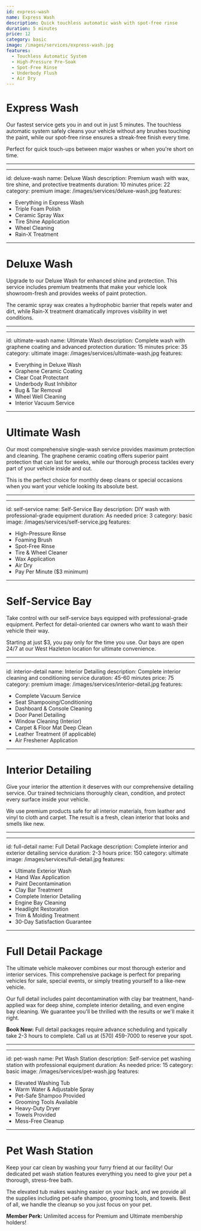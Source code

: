 ```yaml
---
id: express-wash
name: Express Wash
description: Quick touchless automatic wash with spot-free rinse
duration: 5 minutes
price: 12
category: basic
image: /images/services/express-wash.jpg
features:
  - Touchless Automatic System
  - High-Pressure Pre-Soak
  - Spot-Free Rinse
  - Underbody Flush
  - Air Dry
---
```


# Express Wash

Our fastest service gets you in and out in just 5 minutes. The touchless automatic system safely cleans your vehicle without any brushes touching the paint, while our spot-free rinse ensures a streak-free finish every time.

Perfect for quick touch-ups between major washes or when you're short on time.

---

---
id: deluxe-wash
name: Deluxe Wash
description: Premium wash with wax, tire shine, and protective treatments
duration: 10 minutes
price: 22
category: premium
image: /images/services/deluxe-wash.jpg
features:
  - Everything in Express Wash
  - Triple Foam Polish
  - Ceramic Spray Wax
  - Tire Shine Application
  - Wheel Cleaning
  - Rain-X Treatment
---

# Deluxe Wash

Upgrade to our Deluxe Wash for enhanced shine and protection. This service includes premium treatments that make your vehicle look showroom-fresh and provides weeks of paint protection.

The ceramic spray wax creates a hydrophobic barrier that repels water and dirt, while Rain-X treatment dramatically improves visibility in wet conditions.

---

---
id: ultimate-wash
name: Ultimate Wash
description: Complete wash with graphene coating and advanced protection
duration: 15 minutes
price: 35
category: ultimate
image: /images/services/ultimate-wash.jpg
features:
  - Everything in Deluxe Wash
  - Graphene Ceramic Coating
  - Clear Coat Protectant
  - Underbody Rust Inhibitor
  - Bug & Tar Removal
  - Wheel Well Cleaning
  - Interior Vacuum Service
---

# Ultimate Wash

Our most comprehensive single-wash service provides maximum protection and cleaning. The graphene ceramic coating offers superior paint protection that can last for weeks, while our thorough process tackles every part of your vehicle inside and out.

This is the perfect choice for monthly deep cleans or special occasions when you want your vehicle looking its absolute best.

---

---
id: self-service
name: Self-Service Bay
description: DIY wash with professional-grade equipment
duration: As needed
price: 3
category: basic
image: /images/services/self-service.jpg
features:
  - High-Pressure Rinse
  - Foaming Brush
  - Spot-Free Rinse
  - Tire & Wheel Cleaner
  - Wax Application
  - Air Dry
  - Pay Per Minute ($3 minimum)
---

# Self-Service Bay

Take control with our self-service bays equipped with professional-grade equipment. Perfect for detail-oriented car owners who want to wash their vehicle their way.

Starting at just $3, you pay only for the time you use. Our bays are open 24/7 at our West Hazleton location for ultimate convenience.

---

---
id: interior-detail
name: Interior Detailing
description: Complete interior cleaning and conditioning service
duration: 45-60 minutes
price: 75
category: premium
image: /images/services/interior-detail.jpg
features:
  - Complete Vacuum Service
  - Seat Shampooing/Conditioning
  - Dashboard & Console Cleaning
  - Door Panel Detailing
  - Window Cleaning (Interior)
  - Carpet & Floor Mat Deep Clean
  - Leather Treatment (if applicable)
  - Air Freshener Application
---

# Interior Detailing

Give your interior the attention it deserves with our comprehensive detailing service. Our trained technicians thoroughly clean, condition, and protect every surface inside your vehicle.

We use premium products safe for all interior materials, from leather and vinyl to cloth and carpet. The result is a fresh, clean interior that looks and smells like new.

---

---
id: full-detail
name: Full Detail Package
description: Complete interior and exterior detailing service
duration: 2-3 hours
price: 150
category: ultimate
image: /images/services/full-detail.jpg
features:
  - Ultimate Exterior Wash
  - Hand Wax Application
  - Paint Decontamination
  - Clay Bar Treatment
  - Complete Interior Detailing
  - Engine Bay Cleaning
  - Headlight Restoration
  - Trim & Molding Treatment
  - 30-Day Satisfaction Guarantee
---

# Full Detail Package

The ultimate vehicle makeover combines our most thorough exterior and interior services. This comprehensive package is perfect for preparing vehicles for sale, special events, or simply treating yourself to a like-new vehicle.

Our full detail includes paint decontamination with clay bar treatment, hand-applied wax for deep shine, complete interior detailing, and even engine bay cleaning. We guarantee you'll be thrilled with the results or we'll make it right.

**Book Now:** Full detail packages require advance scheduling and typically take 2-3 hours to complete. Call us at (570) 459-7000 to reserve your spot.

---

---
id: pet-wash
name: Pet Wash Station
description: Self-service pet washing station with professional equipment
duration: As needed
price: 15
category: basic
image: /images/services/pet-wash.jpg
features:
  - Elevated Washing Tub
  - Warm Water & Adjustable Spray
  - Pet-Safe Shampoo Provided
  - Grooming Tools Available
  - Heavy-Duty Dryer
  - Towels Provided
  - Mess-Free Cleanup
---

# Pet Wash Station

Keep your car clean by washing your furry friend at our facility! Our dedicated pet wash station features everything you need to give your pet a thorough, stress-free bath.

The elevated tub makes washing easier on your back, and we provide all the supplies including pet-safe shampoo, grooming tools, and towels. Best of all, we handle the cleanup so you just focus on your pet.

**Member Perk:** Unlimited access for Premium and Ultimate membership holders!
